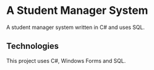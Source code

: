 # A Student Manager System
A student manager system written in C# and uses SQL.

## Technologies
This project uses C#, Windows Forms and SQL.

